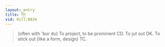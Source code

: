 ```yaml
---
layout: entry
title: དོད་
vid: Hill:0834
---
```

> (often with 'bur du) To project, to be prominent CD\. To jut out DK\. To stick out (like a form, design) TC\.


